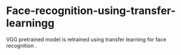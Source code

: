 # Face-recognition-using-transfer-learningg
VGG pretrained model is retrained using  transfer learning for face recognition .
